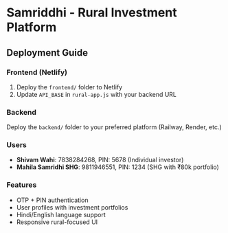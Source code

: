 # Samriddhi - Rural Investment Platform

## Deployment Guide

### Frontend (Netlify)
1. Deploy the `frontend/` folder to Netlify
2. Update `API_BASE` in `rural-app.js` with your backend URL

### Backend 
Deploy the `backend/` folder to your preferred platform (Railway, Render, etc.)

### Users
- **Shivam Wahi**: 7838284268, PIN: 5678 (Individual investor)
- **Mahila Samridhi SHG**: 9811946551, PIN: 1234 (SHG with ₹80k portfolio)

### Features
- OTP + PIN authentication
- User profiles with investment portfolios
- Hindi/English language support
- Responsive rural-focused UI